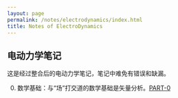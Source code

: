 ```yaml
---
layout: page
permalink: /notes/electrodynamics/index.html
title: Notes of ElectroDynamics
---
```


## 电动力学笔记

这是经过整合后的电动力学笔记，笔记中难免有错误和缺漏。

0. 数学基础：与“场”打交道的数学基础是矢量分析。[PART-0](https://zeroovector.github.io/notes/electrodynamics_pdf/electrodynamics-0.pdf)